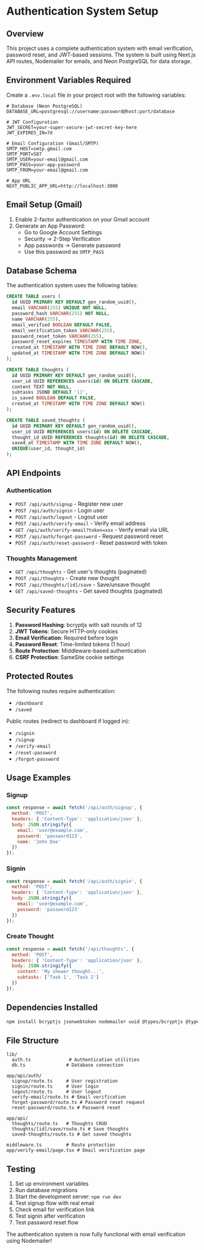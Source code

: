 # Authentication System Setup

## Overview
This project uses a complete authentication system with email verification, password reset, and JWT-based sessions. The system is built using Next.js API routes, Nodemailer for emails, and Neon PostgreSQL for data storage.

## Environment Variables Required

Create a `.env.local` file in your project root with the following variables:

```env
# Database (Neon PostgreSQL)
DATABASE_URL=postgresql://username:password@host:port/database

# JWT Configuration
JWT_SECRET=your-super-secure-jwt-secret-key-here
JWT_EXPIRES_IN=7d

# Email Configuration (Gmail/SMTP)
SMTP_HOST=smtp.gmail.com
SMTP_PORT=587
SMTP_USER=your-email@gmail.com
SMTP_PASS=your-app-password
SMTP_FROM=your-email@gmail.com

# App URL
NEXT_PUBLIC_APP_URL=http://localhost:3000
```

## Email Setup (Gmail)

1. Enable 2-factor authentication on your Gmail account
2. Generate an App Password:
   - Go to Google Account Settings
   - Security → 2-Step Verification
   - App passwords → Generate password
   - Use this password as `SMTP_PASS`

## Database Schema

The authentication system uses the following tables:

```sql
CREATE TABLE users (
  id UUID PRIMARY KEY DEFAULT gen_random_uuid(),
  email VARCHAR(255) UNIQUE NOT NULL,
  password_hash VARCHAR(255) NOT NULL,
  name VARCHAR(255),
  email_verified BOOLEAN DEFAULT FALSE,
  email_verification_token VARCHAR(255),
  password_reset_token VARCHAR(255),
  password_reset_expires TIMESTAMP WITH TIME ZONE,
  created_at TIMESTAMP WITH TIME ZONE DEFAULT NOW(),
  updated_at TIMESTAMP WITH TIME ZONE DEFAULT NOW()
);

CREATE TABLE thoughts (
  id UUID PRIMARY KEY DEFAULT gen_random_uuid(),
  user_id UUID REFERENCES users(id) ON DELETE CASCADE,
  content TEXT NOT NULL,
  subtasks JSONB DEFAULT '[]',
  is_saved BOOLEAN DEFAULT FALSE,
  created_at TIMESTAMP WITH TIME ZONE DEFAULT NOW()
);

CREATE TABLE saved_thoughts (
  id UUID PRIMARY KEY DEFAULT gen_random_uuid(),
  user_id UUID REFERENCES users(id) ON DELETE CASCADE,
  thought_id UUID REFERENCES thoughts(id) ON DELETE CASCADE,
  saved_at TIMESTAMP WITH TIME ZONE DEFAULT NOW(),
  UNIQUE(user_id, thought_id)
);
```

## API Endpoints

### Authentication

- `POST /api/auth/signup` - Register new user
- `POST /api/auth/signin` - Login user
- `POST /api/auth/logout` - Logout user
- `POST /api/auth/verify-email` - Verify email address
- `GET /api/auth/verify-email?token=xxx` - Verify email via URL
- `POST /api/auth/forgot-password` - Request password reset
- `POST /api/auth/reset-password` - Reset password with token

### Thoughts Management

- `GET /api/thoughts` - Get user's thoughts (paginated)
- `POST /api/thoughts` - Create new thought
- `POST /api/thoughts/[id]/save` - Save/unsave thought
- `GET /api/saved-thoughts` - Get saved thoughts (paginated)

## Security Features

1. **Password Hashing**: bcryptjs with salt rounds of 12
2. **JWT Tokens**: Secure HTTP-only cookies
3. **Email Verification**: Required before login
4. **Password Reset**: Time-limited tokens (1 hour)
5. **Route Protection**: Middleware-based authentication
6. **CSRF Protection**: SameSite cookie settings

## Protected Routes

The following routes require authentication:
- `/dashboard`
- `/saved`

Public routes (redirect to dashboard if logged in):
- `/signin`
- `/signup`
- `/verify-email`
- `/reset-password`
- `/forgot-password`

## Usage Examples

### Signup
```javascript
const response = await fetch('/api/auth/signup', {
  method: 'POST',
  headers: { 'Content-Type': 'application/json' },
  body: JSON.stringify({
    email: 'user@example.com',
    password: 'password123',
    name: 'John Doe'
  })
});
```

### Signin
```javascript
const response = await fetch('/api/auth/signin', {
  method: 'POST',
  headers: { 'Content-Type': 'application/json' },
  body: JSON.stringify({
    email: 'user@example.com',
    password: 'password123'
  })
});
```

### Create Thought
```javascript
const response = await fetch('/api/thoughts', {
  method: 'POST',
  headers: { 'Content-Type': 'application/json' },
  body: JSON.stringify({
    content: 'My shower thought...',
    subtasks: ['Task 1', 'Task 2']
  })
});
```

## Dependencies Installed

```bash
npm install bcryptjs jsonwebtoken nodemailer uuid @types/bcryptjs @types/jsonwebtoken @types/nodemailer @types/uuid --legacy-peer-deps
```

## File Structure

```
lib/
  auth.ts              # Authentication utilities
  db.ts               # Database connection

app/api/auth/
  signup/route.ts     # User registration
  signin/route.ts     # User login
  logout/route.ts     # User logout
  verify-email/route.ts # Email verification
  forgot-password/route.ts # Password reset request
  reset-password/route.ts # Password reset

app/api/
  thoughts/route.ts   # Thoughts CRUD
  thoughts/[id]/save/route.ts # Save thoughts
  saved-thoughts/route.ts # Get saved thoughts

middleware.ts         # Route protection
app/verify-email/page.tsx # Email verification page
```

## Testing

1. Set up environment variables
2. Run database migrations
3. Start the development server: `npm run dev`
4. Test signup flow with real email
5. Check email for verification link
6. Test signin after verification
7. Test password reset flow

The authentication system is now fully functional with email verification using Nodemailer! 